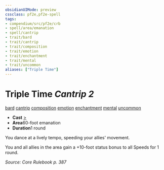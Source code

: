 ```yaml
---
obsidianUIMode: preview
cssclass: pf2e,pf2e-spell
tags:
- compendium/src/pf2e/crb
- spell/area/emanation
- spell/cantrip
- trait/bard
- trait/cantrip
- trait/composition
- trait/emotion
- trait/enchantment
- trait/mental
- trait/uncommon
aliases: ["Triple Time"]
---
```

# Triple Time *Cantrip 2*   
[bard](../../Rules/traits/bard.md)  [cantrip](../../Rules/traits/cantrip.md)  [composition](../../Rules/traits/composition.md)  [emotion](../../Rules/traits/emotion.md)  [enchantment](../../Rules/traits/enchantment.md)  [mental](../../Rules/traits/mental.md)  [uncommon](../../Rules/traits/uncommon.md)  

- **Cast** [>](../../Rules/core-rulebook/chapter-9-playing-the-game.md#Actions "Single Action") 
- **Area**60-foot emanation
- **Duration**1 round

You dance at a lively tempo, speeding your allies' movement.

You and all allies in the area gain a +10-foot status bonus to all Speeds for 1 round.

*Source: Core Rulebook p. 387*